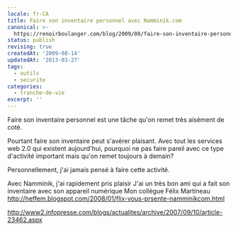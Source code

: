 ```yaml
---
locale: fr-CA
title: Faire son inventaire personnel avec Namminik.com
canonical: >-
  https://renoirboulanger.com/blog/2009/08/faire-son-inventaire-personnel-avec-namminik-com/
status: publish
revising: true
createdAt: '2009-08-14'
updatedAt: '2013-03-27'
tags:
  - outils
  - securite
categories:
  - tranche-de-vie
excerpt: ''
---
```


Faire son inventaire personnel est une tâche qu'on remet très aisément de coté.

Pourtant faire son inventaire peut s'avérer plaisant. Avec tout les services web 2.0 qui existent aujourd'hui, pourquoi ne pas faire pareil avec ce type d'activité important mais qu'on remet toujours à demain?

Personnellement, j'ai jamais pensé à faire cette activité.

Avec Namminik, j'ai rapidement pris plaisir
J'ai un très bon ami qui a fait son inventaire avec son appareil numérique
Mon collègue Félix Martineau http://heffem.blogspot.com/2008/01/flix-vous-prsente-namminikcom.html

http://www2.infopresse.com/blogs/actualites/archive/2007/09/10/article-23462.aspx